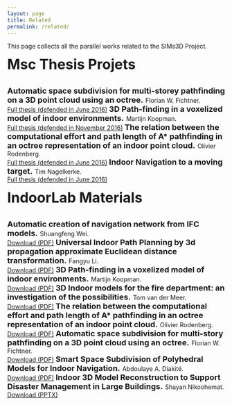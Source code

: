 ```yaml
---
layout: page
title: Related
permalink: /related/
---
```


This page collects all the parallel works related to the SIMs3D Project.

<font size="6"><b>Msc Thesis Projets</b></font>

<br>

<font size="4">
<b>Automatic space subdivision for multi-storey pathfinding on a 3D point cloud using an octree.</b>
</font>
Florian W. Fichtner.
<br><a href="http://resolver.tudelft.nl/uuid:b4c13508-dbcc-4a32-a7b7-9cb22230e0a7">Full thesis (defended in June 2016)</a>

<font size="4">
<b>3D Path-finding in a voxelized model of indoor environments.</b>
</font>
Martijn Koopman.
<br><a href="http://resolver.tudelft.nl/uuid:13788271-e19d-41e1-b827-fe7535a66281">Full thesis (defended in November 2016)</a>

<font size="4">
<b>The relation between the computational effort and path length of A* pathfinding in an octree representation of an indoor point cloud.</b>
</font>
Olivier Rodenberg.
<br><a href="http://resolver.tudelft.nl/uuid:fa1444c0-b957-43a3-9a9e-a0a7664bb6c8">Full thesis (defended in June 2016)</a>

<font size="4">
<b>Indoor Navigation to a moving target.</b>
</font>
Tim Nagelkerke.
<br><a href="http://resolver.tudelft.nl/uuid:b9e42100-1bad-43de-bd1f-87f47779460a">Full thesis (defended in June 2016)</a>

<br>

<font size="6"><b>IndoorLab Materials</b></font>

<br>

<font size="4">
<b>Automatic creation of navigation network from IFC models.</b>
</font>
Shuangfeng Wei.
<br><a href="files/indoorlab/S.WEI-Automatic creation of navigation network from IFC models-2016.2.2Progress.pdf">Download (PDF)</a>

<font size="4">
<b>Universal Indoor Path Planning by 3d propagation approximate Euclidean distance transformation.</b>
</font>
Fangyu Li.
<br><a href="files/indoorlab/Universal Indoor Path Planning by 3d PAEDT.pdf">Download (PDF)</a>

<font size="4">
<b>3D Path-finding in a voxelized model of indoor environments.</b>
</font>
Martijn Koopman.
<br><a href="files/indoorlab/Short presenation results 2016-02-09.pdf">Download (PDF)</a>

<font size="4">
<b>3D Indoor models for the fire department: an investigation of the possibilities.</b>
</font>
Tom van der Meer.
<br><a href="files/indoorlab/Ignite 3D-indoor brandweer.pdf">Download (PDF)</a>

<font size="4">
<b>The relation between the computational effort and path length of A* pathfinding in an octree representation of an indoor point cloud.</b>
</font>
Olivier Rodenberg.
<br><a href="files/indoorlab/Olivier Rodenberg.pdf">Download (PDF)</a>

<font size="4">
<b>Automatic space subdivision for multi-story pathfinding on a 3D point cloud using an octree.</b>
</font>
Florian W. Fichtner.
<br><a href="files/indoorlab/160223_Indoor3DPresentation.pdf">Download (PDF)</a>

<font size="4">
<b>Smart Space Subdivision of Polyhedral Models for Indoor Navigation.</b>
</font>
Abdoulaye A. Diakité.
<br><a href="files/indoorlab/IndoorLab_Abdou.pdf">Download (PDF)</a>

<font size="4">
<b>Indoor 3D Model Reconstruction to Support Disaster Management in Large Buildings.</b>
</font>
Shayan Nikoohemat.
<br><a href="files/indoorlab/qualifier presenation_Feb2016_TUD version.pptx">Download (PPTX)</a>

